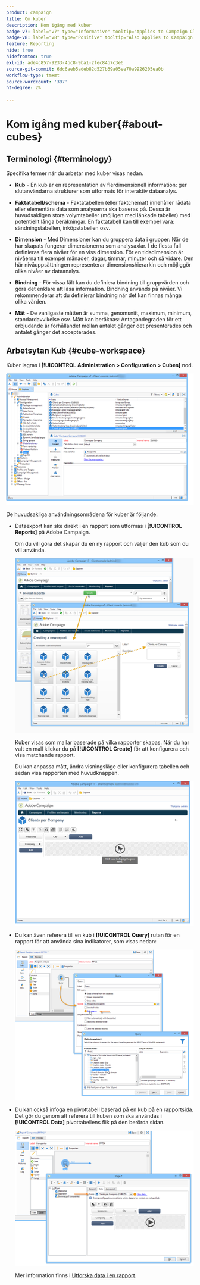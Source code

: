 ```yaml
---
product: campaign
title: Om kuber
description: Kom igång med kuber
badge-v7: label="v7" type="Informative" tooltip="Applies to Campaign Classic v7"
badge-v8: label="v8" type="Positive" tooltip="Also applies to Campaign v8"
feature: Reporting
hide: true
hidefromtoc: true
exl-id: ade4c857-9233-4bc8-9ba1-2fec84b7c3e6
source-git-commit: 6dc6aeb5adeb82d527b39a05ee70a9926205ea0b
workflow-type: tm+mt
source-wordcount: '397'
ht-degree: 2%

---
```


# Kom igång med kuber{#about-cubes}



## Terminologi {#terminology}

Specifika termer när du arbetar med kuber visas nedan.

* **Kub** - En kub är en representation av flerdimensionell information: ger slutanvändarna strukturer som utformats för interaktiv dataanalys.

* **Faktatabell/schema** - Faktatabellen (eller faktchemat) innehåller rådata eller elementära data som analyserna ska baseras på. Dessa är huvudsakligen stora volymtabeller (möjligen med länkade tabeller) med potentiellt långa beräkningar. En faktatabell kan till exempel vara: sändningstabellen, inköpstabellen osv.

* **Dimension** - Med Dimensioner kan du gruppera data i grupper: När de har skapats fungerar dimensionerna som analysaxlar. I de flesta fall definieras flera nivåer för en viss dimension. För en tidsdimension är nivåerna till exempel månader, dagar, timmar, minuter och så vidare. Den här nivåuppsättningen representerar dimensionshierarkin och möjliggör olika nivåer av dataanalys.

* **Bindning** - För vissa fält kan du definiera bindning till gruppvärden och göra det enklare att läsa information. Bindning används på nivåer. Vi rekommenderar att du definierar bindning när det kan finnas många olika värden.

* **Mät** - De vanligaste måtten är summa, genomsnitt, maximum, minimum, standardavvikelse osv. Mått kan beräknas: Antagandegraden för ett erbjudande är förhållandet mellan antalet gånger det presenterades och antalet gånger det accepterades.

## Arbetsytan Kub {#cube-workspace}

Kuber lagras i **[!UICONTROL Administration > Configuration > Cubes]** nod.

![](assets/s_advuser_cube_node.png)

De huvudsakliga användningsområdena för kuber är följande:

* Dataexport kan ske direkt i en rapport som utformas i **[!UICONTROL Reports]** på Adobe Campaign.

   Om du vill göra det skapar du en ny rapport och väljer den kub som du vill använda.

   ![](assets/cube_create_new.png)

   Kuber visas som mallar baserade på vilka rapporter skapas. När du har valt en mall klickar du på **[!UICONTROL Create]** för att konfigurera och visa matchande rapport.

   Du kan anpassa mått, ändra visningsläge eller konfigurera tabellen och sedan visa rapporten med huvudknappen.

   ![](assets/cube_display_new.png)

* Du kan även referera till en kub i **[!UICONTROL Query]** rutan för en rapport för att använda sina indikatorer, som visas nedan:

   ![](assets/s_advuser_query_using_a_cube.png)

* Du kan också infoga en pivottabell baserad på en kub på en rapportsida. Det gör du genom att referera till kuben som ska användas i **[!UICONTROL Data]** pivottabellens flik på den berörda sidan.

   ![](assets/s_advuser_cube_in_report.png)

   Mer information finns i [Utforska data i en rapport](../../reporting/using/using-cubes-to-explore-data.md#exploring-the-data-in-a-report).
